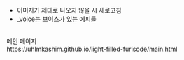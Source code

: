 * 이미지가 제대로 나오지 않을 시 새로고침<br>
* _voice는 보이스가 있는 에피들<br>
<br>
메인 페이지<br>
https://uhlmkashim.github.io/light-filled-furisode/main.html<br>
